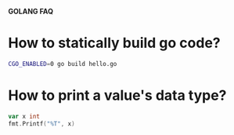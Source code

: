 **GOLANG FAQ**
# How to statically build go code?

```bash
CGO_ENABLED=0 go build hello.go
```

# How to print a value's data type?
```go
var x int
fmt.Printf("%T", x)
```
